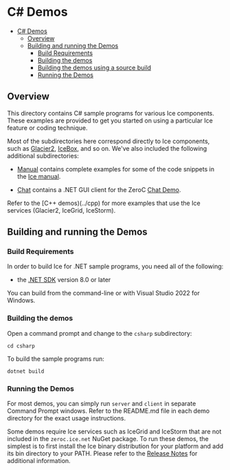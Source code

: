 # C# Demos

- [C# Demos](#c-demos)
  - [Overview](#overview)
  - [Building and running the Demos](#building-and-running-the-demos)
    - [Build Requirements](#build-requirements)
    - [Building the demos](#building-the-demos)
    - [Building the demos using a source build](#building-the-demos-using-a-source-build)
    - [Running the Demos](#running-the-demos)

## Overview

This directory contains C# sample programs for various Ice components. These
examples are provided to get you started on using a particular Ice feature or
coding technique.

Most of the subdirectories here correspond directly to Ice components, such as
[Glacier2](./Glacier2), [IceBox](./IceBox), and so on. We've also included the
following additional subdirectories:

- [Manual](./Manual) contains complete examples for some of the code snippets
in the [Ice manual][1].

- [Chat](./Chat) contains a .NET GUI client for the ZeroC [Chat Demo][2].

Refer to the [C++ demos)(../cpp) for more examples that use the Ice services
(Glacier2, IceGrid, IceStorm).

## Building and running the Demos

### Build Requirements

In order to build Ice for .NET sample programs, you need all of the following:

- the [.NET SDK][3] version 8.0 or later

You can build from the command-line or with Visual Studio 2022 for Windows.

### Building the demos

Open a command prompt and change to the `csharp` subdirectory:

```shell
cd csharp
```

To build the sample programs run:

```shell
dotnet build
```

### Running the Demos

For most demos, you can simply run `server` and `client` in separate Command Prompt windows. Refer to the README.md
file in each demo directory for the exact usage instructions.

Some demos require Ice services such as IceGrid and IceStorm that are not included in the `zeroc.ice.net` NuGet
package. To run these demos, the simplest is to first install the Ice binary distribution for your platform and add its
bin directory to your PATH. Please refer to the [Release Notes][4] for additional information.

[1]: https://doc.zeroc.com/ice/3.7/introduction
[2]: https://doc.zeroc.com/technical-articles/general-topics/chat-demo
[3]: https://download/dotnet/8.0
[4]: https://doc.zeroc.com/rel/ice-releases/ice-3-7/ice-3-7-10-release-notes
